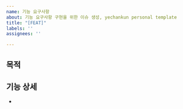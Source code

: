 ```yaml
---
name: 기능 요구사항
about: 기능 요구사항 구현을 위한 이슈 생성, yechankun personal template
title: "[FEAT]"
labels: ''
assignees: ''

---
```


## 목적

## 기능 상세
-

